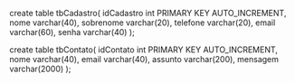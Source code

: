 create table tbCadastro(
  idCadastro int PRIMARY KEY AUTO_INCREMENT,
  nome varchar(40),
  sobrenome varchar(20),
  telefone varchar(20),
  email varchar(60),
  senha varchar(40)
);

create table tbContato(
	idContato int PRIMARY KEY AUTO_INCREMENT,
    nome varchar(40),
    email varchar(40),
    assunto varchar(200),
    mensagem varchar(2000)
);


